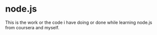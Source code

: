 # node.js
This is the work or the code i have doing or done  while learning node.js from coursera and myself.
